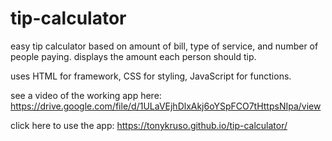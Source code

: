 # tip-calculator

easy tip calculator based on amount of bill, type of service, and number of people paying. displays the amount each person should tip. 

uses HTML for framework, CSS for styling, JavaScript for functions.


see a video of the working app here: https://drive.google.com/file/d/1ULaVEjhDlxAkj6oYSpFCO7tHttpsNIpa/view

click here to use the app: https://tonykruso.github.io/tip-calculator/
